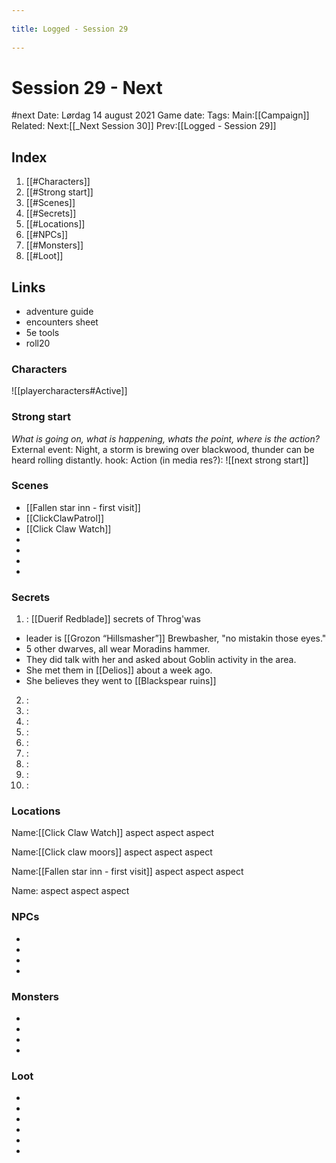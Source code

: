 --- 
title: Logged - Session 29 
---
# Session 29 - Next 
#next 
Date: Lørdag 14 august 2021
Game date: 
Tags:
Main:[[Campaign]] Related:
Next:[[_Next Session 30]]
Prev:[[Logged -  Session 29]]


## Index
1. [[#Characters]]
2. [[#Strong start]]
3. [[#Scenes]]
4. [[#Secrets]]
5. [[#Locations]]
6. [[#NPCs]]
7. [[#Monsters]]
8. [[#Loot]]

## Links
- adventure guide
- encounters sheet
- 5e tools
- roll20

### Characters
![[playercharacters#Active]]
### Strong start
*What is going on, what is happening, whats the point, where is the action?*
External event: Night, a storm is brewing over blackwood, thunder can be heard rolling distantly.
hook: 
Action (in media res?):
![[next strong start]]

### Scenes
* [[Fallen star inn - first visit]]
* [[ClickClawPatrol]]
* [[Click Claw Watch]]
* 
* 
*  
*  

### Secrets
1. : [[Duerif Redblade]] secrets of Throg'was
- leader is [[Grozon “Hillsmasher”]] Brewbasher, "no mistakin those eyes."
- 5 other dwarves, all wear Moradins hammer.
- They did talk with her and asked about Goblin activity in the area.
- She met them in [[Delios]] about a week ago.
- She believes they went to [[Blackspear ruins]]
2. :
3. :
4. :
5. :
6. :
7. :
8. :
9. :
10. :

### Locations
Name:[[Click Claw Watch]]
aspect
aspect
aspect

Name:[[Click claw moors]]
aspect
aspect
aspect

Name:[[Fallen star inn - first visit]]
aspect
aspect
aspect

Name:
aspect
aspect
aspect

### NPCs
* 
* 
* 
* 

### Monsters
* 
* 
* 
* 

### Loot
* 
* 
* 
* 
* 
* 
